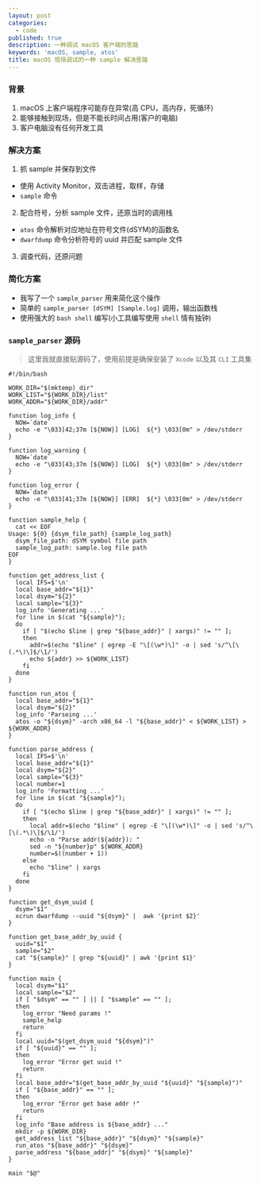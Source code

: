 ```yaml
---
layout: post
categories:
  - code
published: true
description: 一种调试 macOS 客户端的思路
keywords: 'macOS, sample, atos'
title: macOS 现场调试的一种 sample 解决思路
---
```

### 背景

1. macOS 上客户端程序可能存在异常(高 CPU，高内存，死循环)
2. 能够接触到现场，但是不能长时间占用(客户的电脑)
3. 客户电脑没有任何开发工具

### 解决方案

1. 抓 sample 并保存到文件
 - 使用 Activity Monitor，双击进程，取样，存储
 - `sample` 命令
2. 配合符号，分析 sample 文件，还原当时的调用栈
 - `atos` 命令解析对应地址在符号文件(dSYM)的函数名
 - `dwarfdump` 命令分析符号的 uuid 并匹配 sample 文件
3. 调查代码，还原问题

### 简化方案

 - 我写了一个 `sample_parser` 用来简化这个操作
 - 简单的 `sample_parser [dSYM] [Sample.log]` 调用，输出函数栈
 - 使用强大的 `bash shell` 编写(小工具编写使用 `shell` 情有独钟)
 
### `sample_parser` 源码

> 这里我就直接贴源码了，使用前提是确保安装了 `Xcode` 以及其 `CLI` 工具集

```shell
#!/bin/bash

WORK_DIR="$(mktemp)_dir"
WORK_LIST="${WORK_DIR}/list"
WORK_ADDR="${WORK_DIR}/addr"

function log_info {
  NOW=`date`
  echo -e "\033[42;37m [${NOW}] [LOG]  ${*} \033[0m" > /dev/stderr
}

function log_warning {
  NOW=`date`
  echo -e "\033[43;37m [${NOW}] [LOG]  ${*} \033[0m" > /dev/stderr
}

function log_error {
  NOW=`date`
  echo -e "\033[41;37m [${NOW}] [ERR]  ${*} \033[0m" > /dev/stderr
}

function sample_help {
  cat << EOF
Usage: ${0} {dsym_file_path} {sample_log_path}
  dsym_file_path: dSYM symbol file path
  sample_log_path: sample.log file path
EOF
}

function get_address_list {
  local IFS=$'\n'
  local base_addr="${1}"
  local dsym="${2}"
  local sample="${3}"
  log_info 'Generating ...'
  for line in $(cat "${sample}");
  do
    if [ "$(echo $line | grep "${base_addr}" | xargs)" != "" ];
    then
      addr=$(echo "$line" | egrep -E "\[(\w*)\]" -o | sed 's/^\[\(.*\)\]$/\1/')
      echo ${addr} >> ${WORK_LIST}
    fi
  done
}

function run_atos {
  local base_addr="${1}"
  local dsym="${2}"
  log_info 'Parseing ...'
  atos -o "${dsym}" -arch x86_64 -l "${base_addr}" < ${WORK_LIST} > ${WORK_ADDR}
}

function parse_address {
  local IFS=$'\n'
  local base_addr="${1}"
  local dsym="${2}"
  local sample="${3}"
  local number=1
  log_info 'Formatting ...'
  for line in $(cat "${sample}");
  do
    if [ "$(echo $line | grep "${base_addr}" | xargs)" != "" ];
    then
      local addr=$(echo "$line" | egrep -E "\[(\w*)\]" -o | sed 's/^\[\(.*\)\]$/\1/')
      echo -n "Parse addr(${addr}): "
      sed -n "${number}p" ${WORK_ADDR}
      number=$((number + 1))
    else
      echo "$line" | xargs
    fi
  done
}

function get_dsym_uuid {
  dsym="$1"
  xcrun dwarfdump --uuid "${dsym}" |  awk '{print $2}'
}

function get_base_addr_by_uuid {
  uuid="$1"
  sample="$2"
  cat "${sample}" | grep "${uuid}" | awk '{print $1}'
}

function main {
  local dsym="$1"
  local sample="$2"
  if [ "$dsym" == "" ] || [ "$sample" == "" ];
  then
    log_error "Need params !"
    sample_help
    return
  fi
  local uuid="$(get_dsym_uuid "${dsym}")"
  if [ "${uuid}" == "" ];
  then
    log_error "Error get uuid !"
    return
  fi
  local base_addr="$(get_base_addr_by_uuid "${uuid}" "${sample}")"
  if [ "${base_addr}" == "" ];
  then
    log_error "Error get base addr !"
    return
  fi
  log_info "Base address is ${base_addr} ..."
  mkdir -p ${WORK_DIR}
  get_address_list "${base_addr}" "${dsym}" "${sample}"
  run_atos "${base_addr}" "${dsym}"
  parse_address "${base_addr}" "${dsym}" "${sample}"
}

main "$@"
```